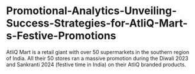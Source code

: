 # Promotional-Analytics-Unveiling-Success-Strategies-for-AtliQ-Mart-s-Festive-Promotions
AtliQ Mart is a retail giant with over 50 supermarkets in the southern region of India. All their 50 stores ran a massive promotion during the Diwali 2023 and Sankranti 2024 (festive time in India) on their AtliQ branded products.
